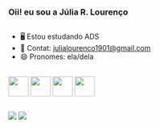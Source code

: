###   Oii! eu sou a Júlia R. Lourenço

##

-  🖥️  Estou estudando ADS
-  📩  Contat: julialourenco1901@gmail.com
- 😄 Pronomes: ela/dela


<div style="display: inline_block"><br>
  
  <img align="center" height="40" width="40"  src="https://cdn.jsdelivr.net/gh/devicons/devicon/icons/csharp/csharp-original.svg" />
  <img align="center" height="40" width="40"   src="https://cdn.jsdelivr.net/gh/devicons/devicon/icons/dotnetcore/dotnetcore-original.svg" />
  <img align="center"  height="40" width="40"  src="https://cdn.jsdelivr.net/gh/devicons/devicon/icons/html5/html5-original.svg" />
  <img align="center"  height="40" width="40"  src="https://cdn.jsdelivr.net/gh/devicons/devicon/icons/css3/css3-original.svg" />

##  </div>
  <div>
    <a href="https://www.linkedin.com/in/j%C3%BAlia-rita-louren%C3%A7o-2b979b26b/" target="_blank"><img  src="https://img.shields.io/badge/LinkedIn-0077B5?style=for-the-badge&logo=linkedin&logoColor=white" target="_blank"></a>
    <a href="mailto:julialourenco1901@gmail.com" target="_blank"><img src="https://img.shields.io/badge/Gmail-D14836?style=for-the-badge&logo=gmail&logoColor=white" target="_blank"></a>
    
</div>
  
